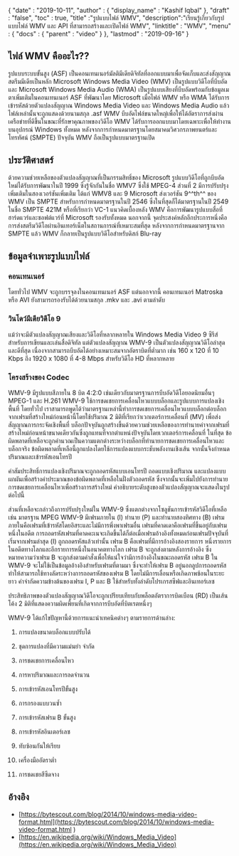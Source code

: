 {
  "date" : "2019-10-11",
  "author" : {
    "display_name" : "Kashif Iqbal"
},
  "draft" : "false",
  "toc" : true,
  "title" :"รูปแบบไฟล์ WMV",
  "description":"เรียนรู้เกี่ยวกับรูปแบบไฟล์ WMV และ API ที่สามารถสร้างและเปิดไฟล์ WMV",
  "linktitle" : "WMV",
  "menu" : {
    "docs" : {
      "parent" : "video"
}
},
  "lastmod" : "2019-09-16"
}

## ไฟล์ WMV คืออะไร??

รูปแบบระบบขั้นสูง (ASF) เป็นคอนเทนเนอร์มัลติมีเดียดิจิทัลที่ออกแบบมาเพื่อจัดเก็บและส่งสัญญาณสตรีมมีเดียเป็นหลัก Microsoft Windows Media Video (WMV) เป็นรูปแบบวิดีโอที่บีบอัด และ Microsoft Windows Media Audio (WMA) เป็นรูปแบบเสียงที่บีบอัดพร้อมกับข้อมูลเมตาเพิ่มเติมในคอนเทนเนอร์ ASF ที่พัฒนาโดย Microsoft เมื่อไฟล์ WMV หรือ WMA ได้รับการเข้ารหัสด้วยตัวแปลงสัญญาณ Windows Media Video และ Windows Media Audio แล้ว ไฟล์เหล่านั้นจะถูกแสดงด้วยนามสกุล .asf WMV บีบอัดไฟล์ขนาดใหญ่เพื่อให้ได้อัตราการส่งผ่านเครือข่ายที่ดีขึ้นในขณะที่รักษาคุณภาพของวิดีโอ WMV ได้รับการออกแบบมาโดยเฉพาะเพื่อให้ทำงานบนอุปกรณ์ Windows ทั้งหมด หลังจากการกำหนดมาตรฐานโดยสมาคมวิศวกรภาพยนตร์และโทรทัศน์ (SMPTE) ปัจจุบัน WMV ถือเป็นรูปแบบมาตรฐานเปิด

## ประวัติศาสตร์ ##

ด้วยความช่วยเหลือของตัวแปลงสัญญาณที่เป็นกรรมสิทธิ์ของ Microsoft รูปแบบวิดีโอที่ถูกบีบอัดใหม่ได้รับการพัฒนาในปี 1999 ซึ่งรู้จักกันในชื่อ WMV7 ซึ่งใช้ MPEG-4 ส่วนที่ 2 มีการปรับปรุงเพิ่มเติมในสองเวอร์ชันเพิ่มเติม ได้แก่ WMV8 และ 9 Microsoft ส่งเวอร์ชัน 9^^th^^ ของ WMV เป็น SMPTE สำหรับการกำหนดมาตรฐานในปี 2546 ซึ่งในที่สุดก็ได้มาตรฐานในปี 2549 ในชื่อ SMPTE 421M หรือที่เรียกว่า VC-1 แนวคิดเบื้องหลัง WMV คือการพัฒนารูปแบบสื่อที่ฮาร์ดแวร์และซอฟต์แวร์ที่ Microsoft รองรับทั้งหมด นอกจากนี้ จุดประสงค์หลักอีกประการหนึ่งคือการส่งสตรีมวิดีโอผ่านอินเทอร์เน็ตในสถานการณ์ที่เหมาะสมที่สุด หลังจากการกำหนดมาตรฐานจาก SMPTE แล้ว WMV ก็กลายเป็นรูปแบบวิดีโอสำหรับดิสก์ Blu-ray

## ข้อมูลจำเพาะรูปแบบไฟล์

### คอนเทนเนอร์

โดยทั่วไป WMV จะถูกบรรจุลงในคอนเทนเนอร์ ASF แต่นอกจากนี้ คอนเทนเนอร์ Matroska หรือ AVI ยังสามารถรองรับได้ด้วยนามสกุล .mkv และ .avi ตามลำดับ

### วินโดว์มีเดียวิดีโอ 9

แม้ว่าจะมีตัวแปลงสัญญาณเสียงและวิดีโอที่หลากหลายใน Windows Media Video 9 ซีรีส์สำหรับการเขียนและเล่นสื่อดิจิทัล แต่ตัวแปลงสัญญาณ WMV-9 เป็นตัวแปลงสัญญาณวิดีโอล่าสุดและดีที่สุด เนื่องจากสามารถบีบอัดได้อย่างเหมาะสมจากอัตราบิตที่ต่ำมาก เช่น 160 x 120 ที่ 10 Kbps ถึง 1920 x 1080 ที่ 4-8 Mbps สำหรับวิดีโอ HD ที่หลากหลาย

### โครงสร้างของ Codec

WMV-9 มีรูปแบบสีภายใน 8 บิต 4:2:0 เช่นเดียวกับมาตรฐานการบีบอัดวิดีโอยอดนิยมอื่นๆ MPEG-1 และ H.261 WMV-9 ใช้การชดเชยการเคลื่อนไหวแบบบล็อกและรูปแบบการแปลงเชิงพื้นที่ โดยทั่วไป เราสามารถพูดได้ว่ามาตรฐานเหล่านี้ทำการชดเชยการเคลื่อนไหวแบบบล็อกต่อบล็อกจากเฟรมที่สร้างใหม่ก่อนหน้านี้โดยใช้ปริมาณ 2 มิติที่เรียกว่าเวกเตอร์การเคลื่อนที่ (MV) เพื่อส่งสัญญาณการกระจัดเชิงพื้นที่ บล็อกปัจจุบันถูกสร้างขึ้นด้วยความช่วยเหลือของการทำนายค่าจากเฟรมที่สร้างใหม่ก่อนหน้าขนาดเดียวกันซึ่งถูกแทนที่จากตำแหน่งปัจจุบันโดยเวกเตอร์การเคลื่อนที่ ในที่สุด ข้อผิดพลาดที่เหลือจะถูกคำนวณเป็นความแตกต่างระหว่างบล็อกที่ทำนายการชดเชยการเคลื่อนไหวและบล็อกจริง ข้อผิดพลาดที่เหลือนี้ถูกแปลงโดยใช้การแปลงแบบกระชับพลังงานเชิงเส้น จากนั้นจึงกำหนดปริมาณและเข้ารหัสเอนโทรปี

ค่าสัมประสิทธิ์การแปลงเชิงปริมาณจะถูกถอดรหัสแบบเอนโทรปี ถอดแบบเชิงปริมาณ และแปลงแบบผกผันเพื่อสร้างค่าประมาณของข้อผิดพลาดที่เหลือในฝั่งตัวถอดรหัส ซึ่งจากนั้นจะเพิ่มไปยังการทำนายการชดเชยการเคลื่อนไหวเพื่อสร้างการสร้างใหม่ คำอธิบายระดับสูงของตัวแปลงสัญญาณจะแสดงในรูปต่อไปนี้

ส่วนที่เหลือจะกล่าวถึงการปรับปรุงใหม่ใน WMV-9 ซึ่งแตกต่างจากโซลูชันการเข้ารหัสวิดีโอที่เหลือ เช่น มาตรฐาน MPEG WMV-9 มีเฟรมภายใน (I) ทำนาย (P) และทำนายสองทิศทาง (B) เฟรมภายในคือเฟรมที่เข้ารหัสโดยอิสระและไม่มีการพึ่งพาเฟรมอื่น เฟรมที่คาดเดาคือเฟรมที่ขึ้นอยู่กับเฟรมหนึ่งในอดีต การถอดรหัสเฟรมที่คาดคะเนจะเกิดขึ้นได้ก็ต่อเมื่อเฟรมอ้างอิงทั้งหมดก่อนเฟรมปัจจุบันที่เริ่มจากเฟรมล่าสุด (I) ถูกถอดรหัสแล้วเท่านั้น เฟรม B คือเฟรมที่มีการอ้างอิงสองรายการ หนึ่งรายการในอดีตทางโลกและอีกรายการหนึ่งในอนาคตทางโลก เฟรม B จะถูกส่งตามหลังการอ้างอิง ซึ่งหมายความว่าเฟรม B จะถูกส่งตามคำสั่งเพื่อให้แน่ใจว่ามีการอ้างอิงในขณะถอดรหัส เฟรม B ใน WMV-9 จะไม่ใช้เป็นข้อมูลอ้างอิงสำหรับเฟรมที่ตามมา ซึ่งจะทำให้เฟรม B อยู่นอกลูปการถอดรหัส ทำให้สามารถใช้ทางลัดระหว่างการถอดรหัสของเฟรม B โดยไม่มีการเลื่อนหรือเกิดภาพซ้อนในระยะยาว คำจำกัดความข้างต้นของเฟรม I, P และ B ใช้สำหรับทั้งลำดับโปรเกรสซีฟและอินเทอร์เลซ

ประสิทธิภาพของตัวแปลงสัญญาณวิดีโอจะถูกเปรียบเทียบกับพล็อตอัตราการบิดเบือน (RD) เป็นเส้นโค้ง 2 มิติที่แสดงความผิดเพี้ยนที่เกิดจากการบีบอัดที่บิตเรตหนึ่งๆ

WMV-9 ได้แก้ไขปัญหานี้ด้วยการแนะนำเทคนิคต่างๆ ตามรายการด้านล่าง:

1. การแปลงขนาดบล็อกแบบปรับได้

2. ชุดการแปลงที่มีความแม่นยำ จำกัด

3. การชดเชยการเคลื่อนไหว

4. การหาปริมาณและการลดจำนวน

5. การเข้ารหัสเอนโทรปีขั้นสูง

6. การกรองแบบวนซ้ำ

7. การเข้ารหัสเฟรม B ขั้นสูง

8. การเข้ารหัสอินเตอร์เลซ

9. ทับซ้อนกันให้เรียบ

10. เครื่องมืออัตราต่ำ

11. การชดเชยสีซีดจาง

## อ้างอิง ##

* [https://bytescout.com/blog/2014/10/windows-media-video-format.html](https://bytescout.com/blog/2014/10/windows-media-video-format.html )
* [https://en.wikipedia.org/wiki/Windows_Media_Video](https://en.wikipedia.org/wiki/Windows_Media_Video)


